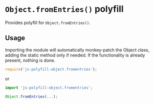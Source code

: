 # `Object.fromEntries()` polyfill

Provides polyfill for `Object.fromEntries()`.

## Usage

Importing the module will automatically monkey-patch the Object class, adding the static method only if needed. If the functionality is already present, nothing is done.

```ts
require('js-polyfill-object.fromentries');
```
or
```ts
import 'js-polyfill-object.fromentries';
```
```ts
Object.fromEntries(...);
```
